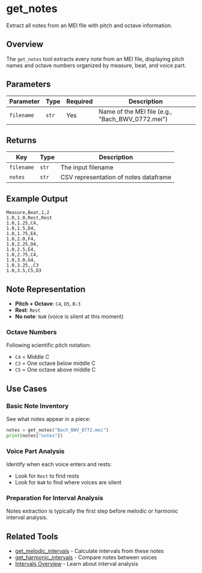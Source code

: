 # get_notes

Extract all notes from an MEI file with pitch and octave information.

## Overview

The `get_notes` tool extracts every note from an MEI file, displaying pitch names and octave numbers organized by measure, beat, and voice part.

## Parameters

| Parameter | Type | Required | Description |
|-----------|------|----------|-------------|
| `filename` | `str` | Yes | Name of the MEI file (e.g., "Bach_BWV_0772.mei") |

## Returns

| Key | Type | Description |
|-----|------|-------------|
| `filename` | `str` | The input filename |
| `notes` | `str` | CSV representation of notes dataframe |

## Example Output

```csv
Measure,Beat,1,2
1.0,1.0,Rest,Rest
1.0,1.25,C4,
1.0,1.5,D4,
1.0,1.75,E4,
1.0,2.0,F4,
1.0,2.25,D4,
1.0,2.5,E4,
1.0,2.75,C4,
1.0,3.0,G4,
1.0,3.25,,C3
1.0,3.5,C5,D3
```

## Note Representation

- **Pitch + Octave**: `C4`, `D5`, `B♭3`
- **Rest**: `Rest`
- **No note**: `NaN` (voice is silent at this moment)

### Octave Numbers

Following scientific pitch notation:

- `C4` = Middle C
- `C3` = One octave below middle C
- `C5` = One octave above middle C

## Use Cases

### Basic Note Inventory

See what notes appear in a piece:

```python
notes = get_notes("Bach_BWV_0772.mei")
print(notes["notes"])
```

### Voice Part Analysis

Identify when each voice enters and rests:

- Look for `Rest` to find rests
- Look for `NaN` to find where voices are silent

### Preparation for Interval Analysis

Notes extraction is typically the first step before melodic or harmonic interval analysis.

## Related Tools

- [get_melodic_intervals](melodic.md) - Calculate intervals from these notes
- [get_harmonic_intervals](harmonic.md) - Compare notes between voices
- [Intervals Overview](index.md) - Learn about interval analysis
